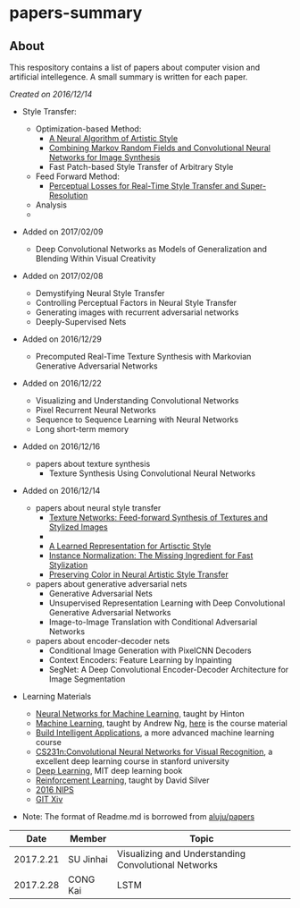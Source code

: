 # papers-summary
## About
This respository contains a list of papers about computer vision and artificial intellegence. A small summary is written for each paper.

_Created on 2016/12/14_
* Style Transfer:
  * Optimization-based Method:
    * [A Neural Algorithm of Artistic Style](neural-net/A_Neural_Algorithm_of_Artistic_Style.md)
    * [Combining Markov Random Fields and Convolutional Neural Networks for Image Synthesis](neural-net/Combining_Markov_Random_Fields_and_Convolutional_Neural_Networks_for_Image_Synthesis.md)
    * Fast Patch-based Style Transfer of Arbitrary Style
  * Feed Forward Method:
    *  [Perceptual Losses for Real-Time Style Transfer and Super-Resolution](neural-net/Perceptual_Losses_for_Style_Transfer_and_Super_Resolution.md)
  * Analysis 
  * 
* Added on 2017/02/09
  * Deep Convolutional Networks as Models of Generalization and Blending Within Visual Creativity
* Added on 2017/02/08
  * Demystifying Neural Style Transfer
  * Controlling Perceptual Factors in Neural Style Transfer
  * Generating images with recurrent adversarial networks
  * Deeply-Supervised Nets
* Added on 2016/12/29
  * Precomputed Real-Time Texture Synthesis with Markovian Generative Adversarial Networks
* Added on 2016/12/22
  * Visualizing and Understanding Convolutional Networks
  * Pixel Recurrent Neural Networks
  * Sequence to Sequence Learning with Neural Networks
  * Long short-term memory
* Added on 2016/12/16
  * papers about texture synthesis
    * Texture Synthesis Using Convolutional Neural Networks
* Added on 2016/12/14
  * papers about neural style transfer
    * [Texture Networks: Feed-forward Synthesis of Textures and Stylized Images](neural-net/Texture_Networks.md)
    *
    * [A Learned Representation for Artisctic Style](neural-net/A_Learned_Representation_for_Artistic_Style.md)
    * [Instance Normalization: The Missing Ingredient for Fast Stylization](neural-net/Instance_Normalization.md)
    * [Preserving Color in Neural Artistic Style Transfer](neural-net/Preserving_Color_In_Neural_Artistic_Style_Transfer.md)
  * papers about generative adversarial nets
    * Generative Adversarial Nets
    * Unsupervised Representation Learning with Deep Convolutional Generative Adversarial Networks
    * Image-to-Image Translation with Conditional Adversarial Networks
  * papers about encoder-decoder nets
    * Conditional Image Generation with PixelCNN Decoders
    * Context Encoders: Feature Learning by Inpainting
    * SegNet: A Deep Convolutional Encoder-Decoder Architecture for Image Segmentation

* Learning Materials
  * [Neural Networks for Machine Learning](https://www.coursera.org/learn/neural-networks), taught by Hinton
  * [Machine Learning](https://www.coursera.org/learn/machine-learning), taught by Andrew Ng, [here](http://cs229.stanford.edu/materials.html) is the course material
  * [Build Intelligent Applications](https://www.coursera.org/specializations/machine-learning), a more advanced machine learning course
  * [CS231n:Convolutional Neural Networks for Visual Recognition](http://cs231n.stanford.edu/), a excellent deep learning course in stanford university
  * [Deep Learning](http://www.deeplearningbook.org/), MIT deep learning book
  * [Reinforcement Learning](https://www.youtube.com/watch?v=2pWv7GOvuf0&list=PL7-jPKtc4r78-wCZcQn5IqyuWhBZ8fOxT), taught by David Silver
  * [2016 NIPS](http://mp.weixin.qq.com/s?__biz=MzA3MzI4MjgzMw==&mid=2650721979&idx=2&sn=146a34534414fb4842398cac62cd201a&chksm=871b0ac5b06c83d3eeb71d5b39d74f9d5648d7e334039cf6d6a3d42b18856abc47ba229b8890&scene=0#rd)
  * [GIT Xiv](http://www.gitxiv.com/)

* Note: The format of Readme.md is borrowed from [aluju/papers](https://github.com/aleju/papers)

| Date          | Member      | Topic                                                |
| ------------- |-------------| -----------------------------------------------------|
| 2017.2.21     | SU Jinhai   | Visualizing and Understanding Convolutional Networks |
| 2017.2.28     | CONG Kai    | LSTM |
